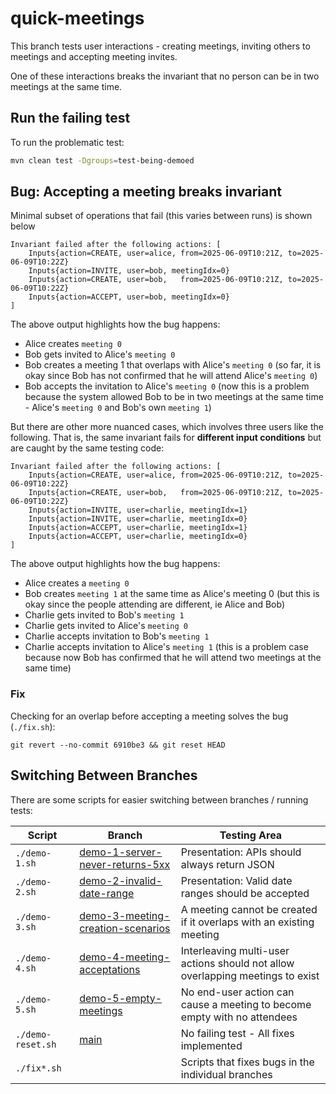 # quick-meetings

This branch tests user interactions - creating meetings, inviting others to meetings and accepting
meeting invites.

One of these interactions breaks the invariant that no person can be in two meetings at the same
time.

## Run the failing test

To run the problematic test:

```bash
mvn clean test -Dgroups=test-being-demoed
```

## Bug: Accepting a meeting breaks invariant

Minimal subset of operations that fail (this varies between runs) is shown below

```
Invariant failed after the following actions: [
    Inputs{action=CREATE, user=alice, from=2025-06-09T10:21Z, to=2025-06-09T10:22Z}
    Inputs{action=INVITE, user=bob, meetingIdx=0}
    Inputs{action=CREATE, user=bob,   from=2025-06-09T10:21Z, to=2025-06-09T10:22Z}
    Inputs{action=ACCEPT, user=bob, meetingIdx=0}  
]
```

The above output highlights how the bug happens:

- Alice creates `meeting 0`
- Bob gets invited to Alice's `meeting 0`
- Bob creates a meeting 1 that overlaps with Alice's `meeting 0` (so far, it is okay since Bob has
  not
  confirmed that he will attend Alice's `meeting 0`)
- Bob accepts the invitation to Alice's `meeting 0` (now this is a problem because the system
  allowed
  Bob to be in two meetings at the same time - Alice's `meeting 0` and Bob's own `meeting 1`)

But there are other more nuanced cases, which involves three users like the following. That is, the
same invariant fails for **different input conditions** but are caught by the same testing code:

```
Invariant failed after the following actions: [
    Inputs{action=CREATE, user=alice, from=2025-06-09T10:21Z, to=2025-06-09T10:22Z}
    Inputs{action=CREATE, user=bob,   from=2025-06-09T10:21Z, to=2025-06-09T10:22Z}
    Inputs{action=INVITE, user=charlie, meetingIdx=1}
    Inputs{action=INVITE, user=charlie, meetingIdx=0}
    Inputs{action=ACCEPT, user=charlie, meetingIdx=1}
    Inputs{action=ACCEPT, user=charlie, meetingIdx=0}  
]
```

The above output highlights how the bug happens:

- Alice creates a `meeting 0`
- Bob creates `meeting 1` at the same time as Alice's meeting 0 (but this is okay since the people
  attending are different, ie Alice and Bob)
- Charlie gets invited to Bob's `meeting 1`
- Charlie gets invited to Alice's `meeting 0`
- Charlie accepts invitation to Bob's `meeting 1`
- Charlie accepts invitation to Alice's `meeting 1` (this is a problem case because now Bob has
  confirmed that he will attend two meetings at the same time)

### Fix

Checking for an overlap before accepting a meeting solves the bug (`./fix.sh`):

```
git revert --no-commit 6910be3 && git reset HEAD
```

## Switching Between Branches

There are some scripts for easier switching between branches / running tests:

| Script            | Branch                                                                                                               | Testing Area                                                                   |
|-------------------|----------------------------------------------------------------------------------------------------------------------|--------------------------------------------------------------------------------|
| `./demo-1.sh`     | [demo-1-server-never-returns-5xx](https://github.com/mourjo/quick-meetings/tree/demo-1-server-never-returns-5xx)     | Presentation: APIs should always return JSON                                   |
| `./demo-2.sh`     | [demo-2-invalid-date-range](https://github.com/mourjo/quick-meetings/tree/demo-2-invalid-date-range)                 | Presentation: Valid date ranges should be accepted                             |
| `./demo-3.sh`     | [demo-3-meeting-creation-scenarios](https://github.com/mourjo/quick-meetings/tree/demo-3-meeting-creation-scenarios) | A meeting cannot be created if it overlaps with an existing meeting            |
| `./demo-4.sh`     | [demo-4-meeting-acceptations](https://github.com/mourjo/quick-meetings/tree/demo-4-meeting-acceptations)             | Interleaving multi-user actions should not allow overlapping meetings to exist |
| `./demo-5.sh`     | [demo-5-empty-meetings](https://github.com/mourjo/quick-meetings/tree/demo-5-empty-meetings)                         | No end-user action can cause a meeting to become empty with no attendees       |
| `./demo-reset.sh` | [main](https://github.com/mourjo/quick-meetings/)                                                                    | No failing test - All fixes implemented                                        |
| `./fix*.sh`       |                                                                                                                      | Scripts that fixes bugs in the individual branches                             |
